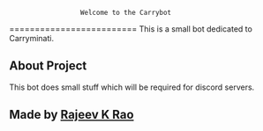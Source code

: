                       Welcome to the Carrybot
=========================
This is a small bot dedicated to Carryminati.

About Project
------------
This bot does small stuff which will be required for discord servers.

Made by [Rajeev K Rao](https://about.me/rajeevkrao)
---------------------------------------------------
